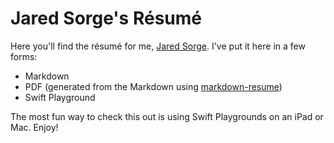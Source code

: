 # Jared Sorge's Résumé

Here you'll find the résumé for me, [Jared Sorge](https://jsorge.net). I've put it here in a few forms:

* Markdown
* PDF (generated from the Markdown using [markdown-resume](https://github.com/there4/markdown-resume))
* Swift Playground

The most fun way to check this out is using Swift Playgrounds on an iPad or Mac. Enjoy!
